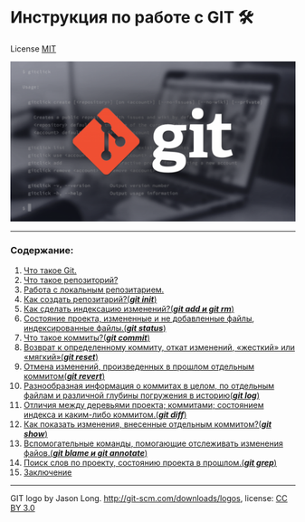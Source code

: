  # **Инструкция по работе с GIT 🛠**
License [MIT](./License.md)

![git-logo](./img/git-logo.png)

---

### **Содержание**:
1. [Что такое Git.](./Git.md)
2. [Что такое репозиторий?](./repository.md)
3. [Работа с локальным репозитарием.](./rlr.md)
4. [Как создать репозитарий?(***git init***)](./git_init.md)
5. [Как сделать индексацию изменений?(***git add и git rm***)](./git_add_i_git_rm.md)
6. [Cостояние проекта, измененные и не добавленные файлы, индексированные файлы.(***git status***)](./git_status.md)
7. [Что такое коммиты?(***git commit***)](./commit.md)
8. [Возврат к определенному коммиту, откат изменений, «жесткий» или «мягкий»(***git reset***)](./git_reset.md)
9. [Отмена изменений, произведенных в прошлом отдельным коммитом(***git revert***)](./git_revert.md)
10. [Разнообразная информация о коммитах в целом, по отдельным файлам и различной глубины погружения в историю(***git log***)](./git_log.md)
11. [Отличия между деревьями проекта; коммитами; состоянием индекса и каким-либо коммитом.(***git diff***)](./git_diff.md)
11. [Как показать изменения, внесенные отдельным коммитом?(***git show***)](./git_show.md)
12. [Вспомогательные команды, помогающие отслеживать изменения файов.(***git blame и git annotate***)](./git_blame_i_git_annotate.md)
13. [Поиск слов по проекту, состоянию проекта в прошлом.(***git grep***)](./git_grep.md)
14. [Заключение](./conclusion.md)

---

GIT logo by Jason Long. http://git-scm.com/downloads/logos, license: [CC BY 3.0](https://creativecommons.org/licenses/by/3.0/)